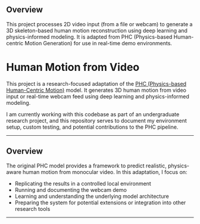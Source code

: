 ## Overview

This project processes 2D video input (from a file or webcam) to generate a 3D skeleton-based human motion reconstruction using deep learning and physics-informed modeling. It is adapted from PHC (Physics-based Human-centric Motion Generation) for use in real-time demo environments.

# Human Motion from Video

This project is a research-focused adaptation of the [PHC (Physics-based Human-Centric Motion)](https://github.com/ZhengyiLuo/PHC) model. It generates 3D human motion from video input or real-time webcam feed using deep learning and physics-informed modeling.

I am currently working with this codebase as part of an undergraduate research project, and this repository serves to document my environment setup, custom testing, and potential contributions to the PHC pipeline.

---

## Overview

The original PHC model provides a framework to predict realistic, physics-aware human motion from monocular video. In this adaptation, I focus on:
- Replicating the results in a controlled local environment
- Running and documenting the webcam demo
- Learning and understanding the underlying model architecture
- Preparing the system for potential extensions or integration into other research tools

---


